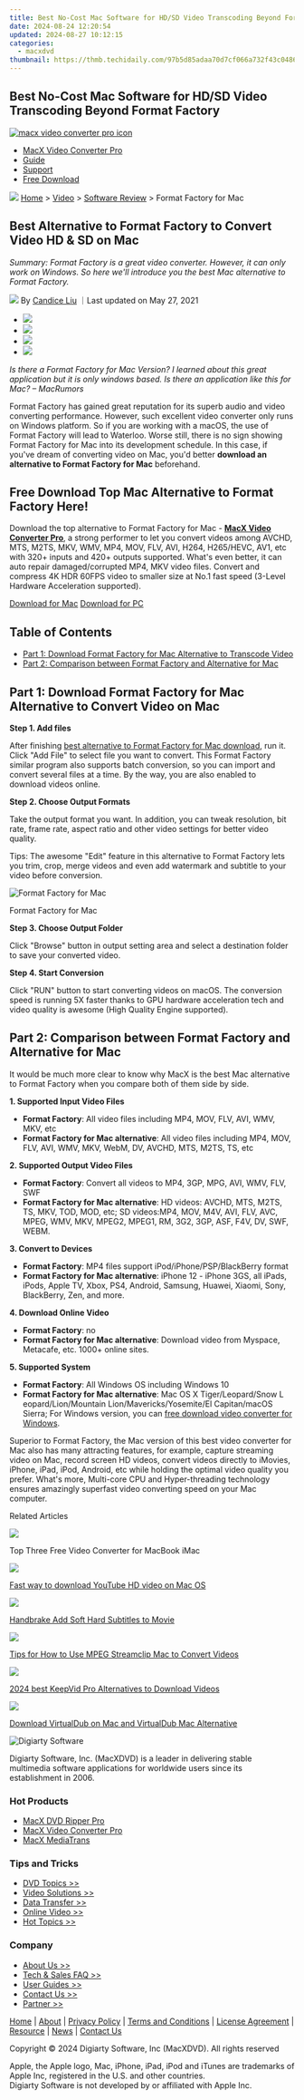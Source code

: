 ```yaml
---
title: Best No-Cost Mac Software for HD/SD Video Transcoding Beyond Format Factory
date: 2024-08-24 12:20:54
updated: 2024-08-27 10:12:15
categories:
  - macxdvd
thumbnail: https://thmb.techidaily.com/97b5d85adaa70d7cf066a732f43c0486f51d36a4ba60d02434a07b91f944e872.jpg
---
```


## Best No-Cost Mac Software for HD/SD Video Transcoding Beyond Format Factory

[![macx video converter pro icon](https://www.macxdvd.com/mac-dvd-video-converter-how-to/../image-style/new-seo/icon11.png)](https://tools.techidaily.com/macxdvd/products/)

* [MacX Video Converter Pro](https://tools.techidaily.com/macxdvd/products/)
* [Guide](https://tools.techidaily.com/macxdvd/products/)
* [Support](https://tools.techidaily.com/macxdvd/products/)
* [Free Download](https://tools.techidaily.com/macxdvd/products/)



![](https://www.macxdvd.com/mac-dvd-video-converter-how-to/../image-style/new-seo/icon7.png) [Home](https://tools.techidaily.com/macxdvd/products/) \> [Video](https://tools.techidaily.com/macxdvd/products/) \> [Software Review](https://tools.techidaily.com/macxdvd/products/) \> Format Factory for Mac

## Best Alternative to Format Factory to Convert Video HD & SD on Mac 



_Summary: Format Factory is a great video converter. However, it can only work on Windows. So here we'll introduce you the best Mac alternative to Format Factory._

![](https://www.macxdvd.com/mac-dvd-video-converter-how-to/../image-style/new-seo/icon6.png) By [Candice Liu](https://tools.techidaily.com/macxdvd/products/) ｜Last updated on May 27, 2021

* [![](https://www.macxdvd.com/mac-dvd-video-converter-how-to/../image-style/new-seo/share-fa.jpg)](https://www.facebook.com/sharer/sharer.php?u=https://www.macxdvd.com/mac-dvd-video-converter-how-to/download-format-factory-for-mac-alternative.htm)
* [![](https://www.macxdvd.com/mac-dvd-video-converter-how-to/../image-style/new-seo/share-tw.jpg)](https://twitter.com/intent/tweet?url=https://www.macxdvd.com/mac-dvd-video-converter-how-to/download-format-factory-for-mac-alternative.htm)
* [![](https://www.macxdvd.com/mac-dvd-video-converter-how-to/../image-style/new-seo/share-email.jpg)](https://www.macxdvd.com/mac-dvd-video-converter-how-to/mailto:info@example.com?&subject=&body=https://www.macxdvd.com/mac-dvd-video-converter-how-to/download-format-factory-for-mac-alternative.htm)
* [![](https://www.macxdvd.com/mac-dvd-video-converter-how-to/../image-style/new-seo/share-in.jpg)](https://www.linkedin.com/shareArticle?mini=true&url=https://www.macxdvd.com/mac-dvd-video-converter-how-to/download-format-factory-for-mac-alternative.htm&title=&summary=https://www.macxdvd.com/mac-dvd-video-converter-how-to/download-format-factory-for-mac-alternative.htm&source=)

_Is there a Format Factory for Mac Version? I learned about this great application but it is only windows based. Is there an application like this for Mac? – MacRumors_

Format Factory has gained great reputation for its superb audio and video converting performance. However, such excellent video converter only runs on Windows platform. So if you are working with a macOS, the use of Format Factory will lead to Waterloo. Worse still, there is no sign showing Format Factory for Mac into its development schedule. In this case, if you've dream of converting video on Mac, you'd better **download an alternative to Format Factory for Mac** beforehand.

## Free Download Top Mac Alternative to Format Factory Here!

Download the top alternative to Format Factory for Mac - [**MacX Video Converter Pro**](https://tools.techidaily.com/macxdvd/products/), a strong performer to let you convert videos among AVCHD, MTS, M2TS, MKV, WMV, MP4, MOV, FLV, AVI, H264, H265/HEVC, AV1, etc with 320+ inputs and 420+ outputs supported. What's even better, it can auto repair damaged/corrupted MP4, MKV video files. Convert and compress 4K HDR 60FPS video to smaller size at No.1 fast speed (3-Level Hardware Acceleration supported).

[Download for Mac](https://tools.techidaily.com/macxdvd/products/) [Download for PC](https://tools.techidaily.com/macxdvd/products/) 

## Table of Contents

* [Part 1: Download Format Factory for Mac Alternative to Transcode Video](https://tools.techidaily.com/macxdvd/products/)
* [Part 2: Comparison between Format Factory and Alternative for Mac](https://tools.techidaily.com/macxdvd/products/)

## Part 1: Download Format Factory for Mac Alternative to Convert Video on Mac

**Step 1\. Add files**

After finishing [best alternative to Format Factory for Mac download](https://tools.techidaily.com/macxdvd/products/), run it. Click "Add File" to select file you want to convert. This Format Factory similar program also supports batch conversion, so you can import and convert several files at a time. By the way, you are also enabled to download videos online.

**Step 2\. Choose Output Formats** 

Take the output format you want. In addition, you can tweak resolution, bit rate, frame rate, aspect ratio and other video settings for better video quality. 

Tips: The awesome "Edit" feature in this alternative to Format Factory lets you trim, crop, merge videos and even add watermark and subtitle to your video before conversion.

![Format Factory for Mac](https://www.macxdvd.com/mac-dvd-video-converter-how-to/article-image/zxh-mvcp-070801.png) 

Format Factory for Mac

**Step 3\. Choose Output Folder** 

 Click "Browse" button in output setting area and select a destination folder to save your converted video.

**Step 4\. Start Conversion** 

 Click "RUN" button to start converting videos on macOS. The conversion speed is running 5X faster thanks to GPU hardware acceleration tech and video quality is awesome (High Quality Engine supported). 

## Part 2: Comparison between Format Factory and Alternative for Mac

 It would be much more clear to know why MacX is the best Mac alternative to Format Factory when you compare both of them side by side. 

**1\. Supported Input Video Files**

* **Format Factory**: All video files including MP4, MOV, FLV, AVI, WMV, MKV, etc
* **Format Factory for Mac alternative**: All video files including MP4, MOV, FLV, AVI, WMV, MKV, WebM, DV, AVCHD, MTS, M2TS, TS, etc

**2\. Supported Output Video Files**

* **Format Factory**: Convert all videos to MP4, 3GP, MPG, AVI, WMV, FLV, SWF
* **Format Factory for Mac alternative**: HD videos: AVCHD, MTS, M2TS, TS, MKV, TOD, MOD, etc; SD videos:MP4, MOV, M4V, AVI, FLV, AVC, MPEG, WMV, MKV, MPEG2, MPEG1, RM, 3G2, 3GP, ASF, F4V, DV, SWF, WEBM.

**3\. Convert to Devices**

* **Format Factory**: MP4 files support iPod/iPhone/PSP/BlackBerry format
* **Format Factory for Mac alternative**: iPhone 12 - iPhone 3GS, all iPads, iPods, Apple TV, Xbox, PS4, Android, Samsung, Huawei, Xiaomi, Sony, BlackBerry, Zen, and more.

**4\. Download Online Video**

* **Format Factory**: no
* **Format Factory for Mac alternative**: Download video from Myspace, Metacafe, etc. 1000+ online sites.

**5\. Supported System**

* **Format Factory**: All Windows OS including Windows 10
* **Format Factory for Mac alternative**: Mac OS X Tiger/Leopard/Snow L eopard/Lion/Mountain Lion/Mavericks/Yosemite/El Capitan/macOS Sierra; For Windows version, you can [free download video converter for Windows](https://tools.techidaily.com/macxdvd/products/).

Superior to Format Factory, the Mac version of this best video converter for Mac also has many attracting features, for example, capture streaming video on Mac, record screen HD videos, convert videos directly to iMovies, iPhone, iPad, iPod, Android, etc while holding the optimal video quality you prefer. What's more, Multi-core CPU and Hyper-threading technology ensures amazingly superfast video converting speed on your Mac computer.



Related Articles

![](https://www.macxdvd.com/mac-dvd-video-converter-how-to/../image-style/new-seo/pic7.jpg)

 Top Three Free Video Converter for MacBook iMac

![](https://www.macxdvd.com/mac-dvd-video-converter-how-to/../image-style/new-seo/pic6.jpg)

[Fast way to download YouTube HD video on Mac OS](https://tools.techidaily.com/macxdvd/products/) 

![](https://www.macxdvd.com/mac-dvd-video-converter-how-to/../image-style/new-seo/pic5.jpg)

[Handbrake Add Soft Hard Subtitles to Movie](https://tools.techidaily.com/macxdvd/products/) 

![](https://www.macxdvd.com/mac-dvd-video-converter-how-to/../image-style/new-seo/pic4.jpg)

[Tips for How to Use MPEG Streamclip Mac to Convert Videos](https://tools.techidaily.com/macxdvd/products/) 

![](https://www.macxdvd.com/mac-dvd-video-converter-how-to/../image-style/new-seo/pic3.jpg)

[2024 best KeepVid Pro Alternatives to Download Videos](https://tools.techidaily.com/macxdvd/products/) 

![](https://www.macxdvd.com/mac-dvd-video-converter-how-to/../image-style/new-seo/pic2.jpg)

[Download VirtualDub on Mac and VirtualDub Mac Alternative](https://tools.techidaily.com/macxdvd/products/) 



![Digiarty Software](https://www.macxdvd.com/mac-dvd-video-converter-how-to/../icon/logo.png) 

Digiarty Software, Inc. (MacXDVD) is a leader in delivering stable multimedia software applications for worldwide users since its establishment in 2006.

### Hot Products

* [MacX DVD Ripper Pro](https://tools.techidaily.com/macxdvd/products/)
* [MacX Video Converter Pro](https://tools.techidaily.com/macxdvd/products/)
* [MacX MediaTrans](https://tools.techidaily.com/macxdvd/products/)

### Tips and Tricks

* [DVD Topics >>](https://tools.techidaily.com/macxdvd/products/)
* [Video Solutions >>](https://tools.techidaily.com/macxdvd/products/)
* [Data Transfer >>](https://tools.techidaily.com/macxdvd/products/)
* [Online Video >>](https://tools.techidaily.com/macxdvd/products/)
* [Hot Topics >>](https://tools.techidaily.com/macxdvd/products/)

### Company

* [About Us >>](https://tools.techidaily.com/macxdvd/products/)
* [Tech & Sales FAQ >>](https://tools.techidaily.com/macxdvd/products/)
* [User Guides >>](https://tools.techidaily.com/macxdvd/products/)
* [Contact Us >>](https://tools.techidaily.com/macxdvd/products/)
* [Partner >>](https://tools.techidaily.com/macxdvd/products/)



[Home](https://tools.techidaily.com/macxdvd/products/) | [About](https://tools.techidaily.com/macxdvd/products/) | [Privacy Policy](https://tools.techidaily.com/macxdvd/products/) | [Terms and Conditions](https://tools.techidaily.com/macxdvd/products/) | [License Agreement](https://tools.techidaily.com/macxdvd/products/) | [Resource](https://tools.techidaily.com/macxdvd/products/) | [News](https://tools.techidaily.com/macxdvd/products/) | [Contact Us](https://tools.techidaily.com/macxdvd/products/)

Copyright © 2024 Digiarty Software, Inc (MacXDVD). All rights reserved

Apple, the Apple logo, Mac, iPhone, iPad, iPod and iTunes are trademarks of Apple Inc, registered in the U.S. and other countries.  
Digiarty Software is not developed by or affiliated with Apple Inc.

<ins class="adsbygoogle"
     style="display:block"
     data-ad-format="autorelaxed"
     data-ad-client="ca-pub-7571918770474297"
     data-ad-slot="1223367746"></ins>



<ins class="adsbygoogle"
     style="display:block"
     data-ad-client="ca-pub-7571918770474297"
     data-ad-slot="8358498916"
     data-ad-format="auto"
     data-full-width-responsive="true"></ins>
